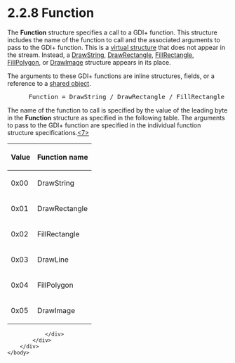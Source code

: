 <html dir="LTR" xmlns:mshelp="http://msdn.microsoft.com/mshelp" xmlns:ddue="http://ddue.schemas.microsoft.com/authoring/2003/5" xmlns:xlink="http://www.w3.org/1999/xlink" xmlns:tool="http://www.microsoft.com/tooltip">
    <head>
        <meta http-equiv="Content-Type" content="text/html; CHARSET=utf-8"></meta>
        <meta name="save" content="history"></meta>
        <title>2.2.8 Function</title>
        <xml>
            <mshelp:toctitle title="2.2.8 Function"></mshelp:toctitle>
            <mshelp:rltitle title="[MS-RGDI]: Function"></mshelp:rltitle>
            <mshelp:keyword index="A" term="f9e8e623-fd12-490d-8812-df029ad8fbda"></mshelp:keyword>
            <mshelp:attr name="DCSext.ContentType" value="open specification"></mshelp:attr>
            <mshelp:attr name="AssetID" value="f9e8e623-fd12-490d-8812-df029ad8fbda"></mshelp:attr>
            <mshelp:attr name="TopicType" value="kbRef"></mshelp:attr>
            <mshelp:attr name="DCSext.Title" value="[MS-RGDI]: Function" />
        </xml>
    </head>
    <body>
        <div id="header">
            <h1 class="heading">2.2.8 Function</h1>
        </div>
        <div id="mainSection">
            <div id="mainBody">
                <div id="allHistory" class="saveHistory"></div>
                <div id="sectionSection0" class="section" name="collapseableSection">
                    

<p>The <b>Function</b> structure specifies a call to a GDI+
function. This structure includes the name of the function to call and the
associated arguments to pass to the GDI+ function. This is a <a href="557e6223-9107-4be3-9f7c-b83beb5d16fc.md#gt_50923bd8-78ce-4160-8990-ebc8d77a7031">virtual structure</a> that does
not appear in the stream. Instead, a <a href="0b5f755c-8307-49f0-b612-3b3d7ded7bd7.md">DrawString</a>, <a href="bf0f62f3-b544-49ec-b077-03822ae15f16.md">DrawRectangle</a>, <a href="c569c07f-c3c2-4ab5-8b03-d31f7a5cf448.md">FillRectangle</a>, <a href="a4d45498-9c3f-4386-b39d-1e77e24f334f.md">FillPolygon</a>, or <a href="75813eb9-9e68-44bc-88de-f383d4715000.md">DrawImage</a> structure
appears in its place.</p>

<p>The arguments to these GDI+ functions are inline structures,
fields, or a reference to a <a href="557e6223-9107-4be3-9f7c-b83beb5d16fc.md#gt_dd28a39f-3fcb-41fc-810a-f64a77573327">shared
object</a>.</p>

<dl>
<dd>
<div><pre> Function = DrawString / DrawRectangle / FillRectangle / DrawLine / FillPolygon / DrawImage
</pre></div>
</dd></dl>

<p>The name of the function to call is specified by the value
of the leading byte in the <b>Function</b> structure as specified in the
following table. The arguments to pass to the GDI+ function are specified in
the individual function structure specifications.<a id="Appendix_A_Target_7"></a><a href="5f16d945-e8a0-4cc3-9547-1c8f3e568219.md#Appendix_A_7" aria-label="Product behavior note 7">&lt;7&gt;</a></p>

<table>
 <thead>
  <tr>
   <th>
   <p>Value</p>
   </th>
   <th>
   <p>Function name</p>
   </th>
  </tr>
 </thead>
 <tr>
  <td>
  <p>0x00</p>
  </td>
  <td>
  <p>DrawString</p>
  </td>
 </tr>
 <tr>
  <td>
  <p>0x01</p>
  </td>
  <td>
  <p>DrawRectangle</p>
  </td>
 </tr>
 <tr>
  <td>
  <p>0x02</p>
  </td>
  <td>
  <p>FillRectangle</p>
  </td>
 </tr>
 <tr>
  <td>
  <p>0x03</p>
  </td>
  <td>
  <p>DrawLine</p>
  </td>
 </tr>
 <tr>
  <td>
  <p>0x04</p>
  </td>
  <td>
  <p>FillPolygon</p>
  </td>
 </tr>
 <tr>
  <td>
  <p>0x05</p>
  </td>
  <td>
  <p>DrawImage</p>
  </td>
 </tr>
</table>

<p> </p>


                </div>
            </div>
        </div>
    </body>
</html>